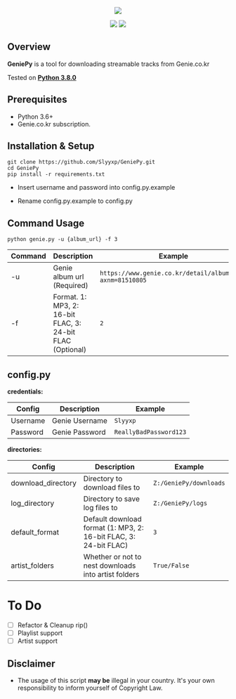 <p align="center">
  <img src="https://image.genie.co.kr/imageg/web/common/logo_genie.png">
</p>  
<p align="center">
  <img src="https://img.shields.io/github/issues/Slyyxp/GeniePy?style=for-the-badge">  
  <img src="https://img.shields.io/github/languages/code-size/slyyxp/GeniePy?style=for-the-badge">  
</p>  

## Overview
**GeniePy** is a tool for downloading streamable tracks from Genie.co.kr

Tested on **[Python 3.8.0](https://www.python.org/downloads/release/python-380/)**


## Prerequisites

- Python 3.6+
- Genie.co.kr subscription.  
  
## Installation & Setup

```
git clone https://github.com/Slyyxp/GeniePy.git
cd GeniePy
pip install -r requirements.txt
```

- Insert username and password into config.py.example  

- Rename config.py.example to config.py

## Command Usage
```
python genie.py -u {album_url} -f 3
```
Command  | Description  | Example
------------- | ------------- | -------------
-u | Genie album url (Required) | `https://www.genie.co.kr/detail/albumInfo?axnm=81510805`
-f | Format. 1: MP3, 2: 16-bit FLAC, 3: 24-bit FLAC (Optional) | `2`


## config.py

**credentials:**

Config  | Description  | Example
------------- | ------------- | -------------
Username | Genie Username | `Slyyxp`
Password | Genie Password | `ReallyBadPassword123`

**directories:**

Config  | Description  | Example
------------- | ------------- | -------------
download_directory | Directory to download files to | `Z:/GeniePy/downloads`
log_directory | Directory to save log files to  | `Z:/GeniePy/logs`
default_format | Default download format (1: MP3, 2: 16-bit FLAC, 3: 24-bit FLAC) | `3`
artist_folders | Whether or not to nest downloads into artist folders | `True/False`

# To Do
- [ ] Refactor & Cleanup rip()
- [ ] Playlist support
- [ ] Artist support

## Disclaimer
- The usage of this script **may be** illegal in your country. It's your own responsibility to inform yourself of Copyright Law.